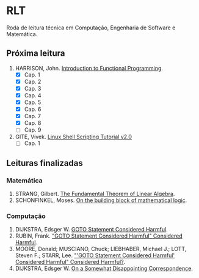 # RLT

Roda de leitura técnica em Computação, Engenharia de Software e Matemática.

## Próxima leitura

1. HARRISON, John. [Introduction to Functional Programming](./computacao/introduction_to_functional_programming.md).
    - [x] Cap. 1
    - [x] Cap. 2
    - [x] Cap. 3
    - [x] Cap. 4
    - [x] Cap. 5
    - [x] Cap. 6
    - [x] Cap. 7
    - [x] Cap. 8
    - [ ] Cap. 9

1. GITE, Vivek. [Linux Shell Scripting Tutorial v2.0](https://ftp.psu.ac.th/pub/howto/bash-howto/Linux_shell_scripting_v2.pdf)
    - [ ] Cap. 1

## Leituras finalizadas

### Matemática

1. STRANG, Gilbert. [The Fundamental Theorem of Linear Algebra](matematica/the_fundamental_theorem_of_linear_algebra_strang.md).
2. SCHONFINKEL, Moses. [On the building block of mathematical logic](./matematica/on_the_building_block_of_mathematical_logic.md).

### Computação

1. DIJKSTRA, Edsger W. [GOTO Statement Considered Harmful](computacao/goto_considered_harmful.md).
2. RUBIN, Frank. ["GOTO Statement Considered Harmful" Considered Harmful](computacao/goto_considered_harmful_2.md).
3. MOORE, Donald; MUSCIANO, Chuck; LIEBHABER, Michael J.; LOTT, Steven F.; STARR, Lee. ["'GOTO Statement Considered Harmful' Considered Harmful" Considered Harmful?](computacao/goto_considered_harmful_3.md).
4. DIJKSTRA, Edsger W. [On a Somewhat Disappointing Correspondence](computacao/goto_considered_harmful_4.md).
